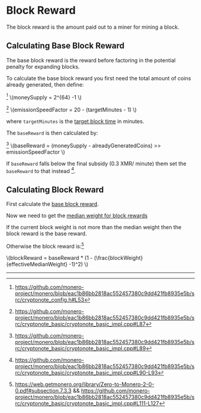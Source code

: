 # Block Reward

The block reward is the amount paid out to a miner for mining a block.

## Calculating Base Block Reward

The base block reward is the reward before factoring in the potential penalty for expanding blocks.

To calculate the base block reward you first need the total amount of coins already generated, then define:

[^money-supply] \\(moneySupply = 2^{64} -1 \\)

[^emission-speed-factor] \\(emissionSpeedFactor = 20 - (targetMinutes - 1) \\)

where `targetMinutes` is the [target block time](./difficulty.md#target-seconds) in minutes.

The `baseReward` is then calculated by:

[^base-reward] \\(baseReward = (moneySupply - alreadyGeneratedCoins) >> emissionSpeedFactor \\)

If `baseReward` falls below the final subsidy (0.3 XMR/ minute) them set the `baseReward` to that instead [^final-base-reward].

## Calculating Block Reward

First calculate the [base block reward](#calculating-base-block-reward).

Now we need to get the [median weight for block rewards](weights.md#median-weight-for-coinbase-checks)

If the current block weight is not more than the median weight then the block reward is the base reward.

Otherwise the block reward is:[^block-reward]

\\(blockReward = baseReward * (1 - (\frac{blockWeight}{effectiveMedianWeight} -1)^2) \\)

---

[^money-supply]: <https://github.com/monero-project/monero/blob/eac1b86bb2818ac552457380c9dd421fb8935e5b/src/cryptonote_config.h#L53>

[^emission-speed-factor]: <https://github.com/monero-project/monero/blob/eac1b86bb2818ac552457380c9dd421fb8935e5b/src/cryptonote_basic/cryptonote_basic_impl.cpp#L87>

[^base-reward]: <https://github.com/monero-project/monero/blob/eac1b86bb2818ac552457380c9dd421fb8935e5b/src/cryptonote_basic/cryptonote_basic_impl.cpp#L89>

[^final-base-reward]: <https://github.com/monero-project/monero/blob/eac1b86bb2818ac552457380c9dd421fb8935e5b/src/cryptonote_basic/cryptonote_basic_impl.cpp#L90-L93>

[^block-reward]: <https://web.getmonero.org/library/Zero-to-Monero-2-0-0.pdf#subsection.7.3.3> && <https://github.com/monero-project/monero/blob/eac1b86bb2818ac552457380c9dd421fb8935e5b/src/cryptonote_basic/cryptonote_basic_impl.cpp#L111-L127>
